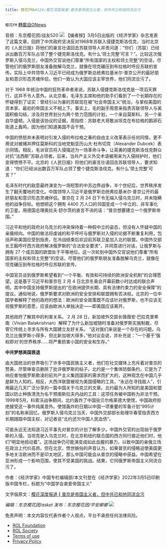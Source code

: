 ```yaml
---
title: 樱花FM&#124;樱花深度报道:普京是帝国主义者，但中共已和他同流合污
---
```

`樱花FM` [轉載自GNews](https://gnews.org/zh-hans/2141968/)

音频：东京樱花团/战友520
![](https://lh3.googleusercontent.com/-Yq-LE6Pg_fzUBSwSiFGAhCIHvV4f-NkSpSlDQUZI7SRr9XvXBt51gSdh-ydkcNmrdV2TJSmZnGj--i6c0F4F4vjp9wf97R6B-2mN39JVFajrDYgNbGhKrfw8AxKiWVQV1US1SO7)
【编者按】3月5日出版的《经济学家》杂志发表了这篇文章，回顾了中共政府坚决反对1968年苏联入侵捷克斯洛伐克，当时北京的《人民日报》将他们的豪言壮语回击苏联领导人并责问道：“你们（苏联）已经派出数百万军队占领了整个捷克斯洛伐克。有什么‘领土完整’可言？”。比较这次俄罗斯入侵乌克兰，中国外交官说他们尊重“所有国家的主权和领土完整”的空话，尽管他们的俄罗斯朋友准备肢解乌克兰，就像在坦克碾压到布拉格时呼应苏联的宣传。实际上中共领导人习近平已经成为俄罗斯总统弗拉基米尔·普京公开的最好朋友和意识形态灵魂伴侣，他们一致认为大国应该主宰世界，他们同流合污了。

对于 1968 年统治中国的狂热革命者来说，苏联入侵捷克斯洛伐克是一项滔天罪行，这并不令人意外。从北京看，毛泽东主席和他的助手们看到了一个长期存在的怀疑得到了证实：曾经引以为豪的苏联现在被“社会帝国主义”统治，与掌权美国的资本家、最初的帝国主义不相上下。事实上，毛的副手周恩来指责苏联领导人与美国积极勾结，涉及将世界划分为两个势力范围的计划，一个来自莫斯科，另一个来自华盛顿。入侵是该协议的证据，周指控：苏联老大哥敢派坦克在布拉格的鹅卵石街道上轰鸣，因为他们知道美国不会干预。

中国的愤怒并未表明对引发入侵的布拉格之春的自由主义改革表示任何同情，更不用说对被捕并押往莫斯科的当地党魁亚历山大·杜布切克（Alexander Dubcek）表示同情。相反，毛派官员将入侵描述为一场革命斗争，让英勇的捷克斯洛伐克群众对抗“法西斯”苏联占领者。后来，当共产主义外交术语被用来为入侵辩护时，他们变得愤愤不平。北京的《人民日报》将他们的豪言壮语回击苏联领导人，要求知道：“你们已经派出数百万军队占领了整个捷克斯洛伐克。有什么‘领土完整’可言？”

毛泽东时代的敌意最终演变为一场短暂的中苏边界战争，半个世纪后，世界秩序发生了翻天覆地的变化。中国领导人习近平是俄罗斯总统弗拉基米尔·普京公开的最好朋友和意识形态灵魂伴侣。普京在 2 月 24 日下令无端入侵乌克兰时，并未隐瞒他的战争目标。他想把这个拥有 4400 万人口的邻国变成一个中立的、非军事化的卫星。用德国总理奥拉夫·舒尔茨的直言不讳的话：“普京想要建立一个俄罗斯帝国。”

习近平和他的政府对乌克兰的冲突保持着一种假中立的姿态，但没有人怀疑中国的亲俄倾向。中国的做法将虔诚的和平呼吁与俄罗斯对入侵的论据不断重复利用，包括声称美国应受到指责，在冷战结束后欢迎前苏联卫星加入北约联盟。中国外交部长王毅呼吁西方政府解决俄罗斯的“合法安全要求”，并同意进行对话，让俄罗斯与拥有 27 个成员国的欧盟处于平等地位。这一次轮到中国外交官说他们尊重“所有国家的主权和领土完整”的空话，尽管他们的俄罗斯朋友准备肢解乌克兰，就像在坦克碾压到布拉格时呼应苏联的宣传。

中国官员谈到俄罗斯希望看到“一个平衡、有效和可持续的欧洲安全机制”的合理愿望。这是基于习近平和普京在 2 月 4 日北京冬奥会开幕前数小时达成的联合声明，其中中国支持俄罗斯提出的“在欧洲提供长期、具有法律约束力的安全保障”的提议。通俗地说，俄罗斯要求对欧洲的安全安排和联盟拥有否决权。北京的一位中国学者解释了他的政府的想法：欧洲的安全政策既不应该针对俄罗斯，也不应该无视俄罗斯的意愿，应该由欧洲人单独决定——即美国应该离开。

其他政府了解其中的利害关系。 2 月 28 日，新加坡外交部长薇薇安·巴拉克里希南（Vivian Balakrishnan）解释了为什么新加坡随时准备对俄罗斯实施制裁，尽管它传统上寻求与所有大国建立友好关系。 “这对我们来说是一个存在的问题。乌克兰比俄罗斯小得多，但比新加坡大得多，”他对议会说，并补充说：“一个基于‘强权即对’的世界秩序……将严重损害小国的安全和生存。”

**中共梦想美国衰退**

由大国统治的世界吸引了许多中国民族主义者，他们在社交媒体上充斥着对普京的赞美，尽管审查员删除了批评俄罗斯的帖子。北约是一个集体防御条约，它是为了响应害怕俄罗斯欺凌的前共产主义集团国家的需求而扩大的，这种观念在中国几乎是鲜为人知的。相反，大西洋联盟被视为美国侵略的工具，“永远在寻找敌人”，引用最近几天广泛分享的一篇中国关于乌克兰的文章。北约最为人所知的是美国和盟国以防止种族清洗为名干预南斯拉夫内战的工具：这项任务被中国称为非法干预。 1999年5月，科索沃战争期间，北约轰炸了中国驻贝尔格莱德大使馆，中国政府拒绝接受这一事件纯属​​意外。使馆轰炸的日期以中国一项重要的军备计划“995计划”的名称来回忆。俄罗斯入侵乌克兰当天，中国外交部部长助理华春莹指责西方长期践踏中国主权，对记者说“北约还欠中国人民血债”。

可能永远无法知道习近平事先对普京的计划了解多少。中国外交官的出现始于俄罗斯的入侵。当坦克驶入乌克兰时，在北京和纽约联合国的西方同行接近他们时，他们“明显地扭动着”。这场战争仍可能演变成如此血腥的暴力，以致中国的亲俄立场在政治上代价高昂。但在北京，愤世嫉俗的声音认为，如果普京的侵略迫使美国更多地关注欧洲而不是印太地区，那么中国可能会从普京的侵略中获益。中国希望在亚洲形成一个影响范围，使其不受美国的挑战。结果，它同俄罗斯帝国主义同流合污了。

作者：《经济学家》中国专栏编辑部/本文刊登在《经济学家》2022年3月5日印刷版中国专栏，标题为“中国学会衷爱帝国主义”

文字版原文：[樱花深度报道┃普京是帝国主义者，但中共已和他同流合污](https://gnews.org/zh-hans/2113253/)

*编辑：东京樱花团/asket
发布：东京樱花团/平安卿卿*
![](https://assets.gnews.org/wp-content/uploads/2022/02/%E5%B1%8F%E5%B9%95%E6%88%AA%E5%9B%BE-2022-02-24-151921-2.png)
 

免责声明：本文内容仅代表作者个人观点，平台不承担任何法律风险。

- [ROL Foundation](https://rolfoundation.org/)
- [ROL Society](https://rolsociety.org/)
- [Terms of use](https://gnews.org/terms-of-use-3/)
- [Privacy Policy](https://gnews.org/privacy-policy/)
